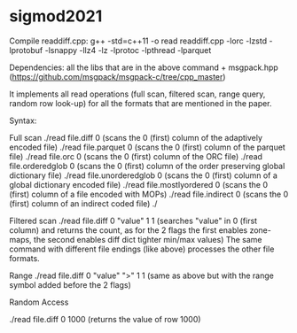 # sigmod2021


Compile readdiff.cpp: 
g++ -std=c++11 -o read readdiff.cpp -lorc -lzstd -lprotobuf -lsnappy -llz4 -lz -lprotoc -lpthread -lparquet

Dependencies: all the libs that are in the above command + msgpack.hpp (https://github.com/msgpack/msgpack-c/tree/cpp_master)

It implements all read operations (full scan, filtered scan, range query, random row look-up) for all the formats that are mentioned in the paper.

Syntax:

Full scan
./read file.diff 0 (scans the 0 (first) column of the adaptively encoded file)
./read file.parquet 0 (scans the 0 (first) column of the parquet file)
./read file.orc 0 (scans the 0 (first) column of the ORC file)
./read file.orderedglob 0 (scans the 0 (first) column of the order preserving global dictionary file)
./read file.unorderedglob 0 (scans the 0 (first) column of a global dictionary encoded file)
./read file.mostlyordered 0 (scans the 0 (first) column of a file encoded with MOPs)
./read file.indirect 0 (scans the 0 (first) column of an indirect coded file)
./

Filtered scan
./read file.diff 0 "value" 1 1 (searches "value" in 0 (first column) and returns the count, as for the 2 flags the first enables zone-maps, the second enables diff dict tighter min/max values)
The same command with different file endings (like above) processes the other file formats.

Range
./read file.diff 0 "value" ">" 1 1 (same as above but with the range symbol added before the 2 flags)

Random Access

./read file.diff 0 1000 (returns the value of row 1000)






